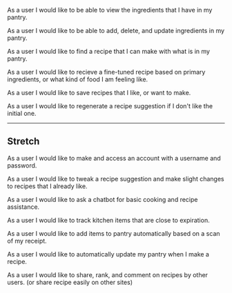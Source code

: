 As a user I would like to be able to view the ingredients that I have in my pantry.

As a user I would like to be able to add, delete, and update ingredients in my pantry.

As a user I would like to find a recipe that I can make with what is in my pantry.

As a user I would like to recieve a fine-tuned recipe based on primary ingredients, or what kind of food I am feeling like.

As a user I would like to save recipes that I like, or want to make.

As a user I would like to regenerate a recipe suggestion if I don't like the initial one.

---
Stretch
---

As a user I would like to make and access an account with a username and password.

As a user I would like to tweak a recipe suggestion and make slight changes to recipes that I already like.

As a user I would like to ask a chatbot for basic cooking and recipe assistance.

As a user I would like to track kitchen items that are close to expiration.

As a user I would like to add items to pantry automatically based on a scan of my receipt.

As a user I would like to automatically update my pantry when I make a recipe.

As a user I would like to share, rank, and comment on recipes by other users. (or share recipe easily on other sites)

